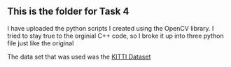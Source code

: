 ## This is the folder for Task 4

I have uploaded the python scripts I created using the OpenCV library. I tried to stay true to the orginial C++ code, so I broke it up into three python file just like the original 

The data set that was used was the [KITTI Dataset](https://www.cvlibs.net/datasets/kitti/eval_odometry.php)
